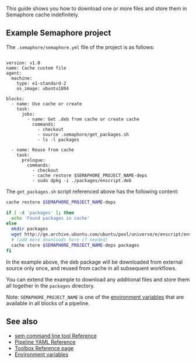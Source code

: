 This guide shows you how to download one or more files and store them in
Semaphore cache indefinitely.

## Example Semaphore project

The `.semaphore/semaphore.yml` file of the project is as follows:

<pre><code class="language-yaml">
version: v1.0
name: Cache custom file
agent:
  machine:
    type: e1-standard-2
    os_image: ubuntu1804

blocks:
  - name: Use cache or create
    task:
      jobs:
        - name: Get .deb from cache or create cache
          commands:
            - checkout
            - source .semaphore/get_packages.sh
            - ls -l packages

  - name: Reuse from cache
    task:
      prologue:
        commands:
          - checkout
          - cache restore $SEMAPHORE_PROJECT_NAME-deps
          - sudo dpkg -i ./packages/enscript.deb
</code></pre>

The `get_packages.sh` script referenced above has the following content:

```bash
cache restore $SEMAPHORE_PROJECT_NAME-deps

if [ -d 'packages' ]; then
  echo 'Found packages in cache'
else
  mkdir packages
  wget http://ge.archive.ubuntu.com/ubuntu/pool/universe/e/enscript/enscript_1.6.5.90-3_amd64.deb -O ./packages/enscript.deb
  # (add more downloads here if needed)
  cache store $SEMAPHORE_PROJECT_NAME-deps packages
fi
```

In the example above, the deb package will be downloaded from external source
only once, and reused from cache in all subsequent workflows.

You can extend the example to download any additional files and store them all
together in the `packages` directory.

Note: `SEMAPHORE_PROJECT_NAME` is one of the [environment variables][env-vars]
that are available in all blocks of a pipeline.

## See also

* [sem command line tool Reference](https://docs.semaphoreci.com/article/53-sem-reference)
* [Pipeline YAML Reference](https://docs.semaphoreci.com/article/50-pipeline-yaml)
* [Toolbox Reference page](https://docs.semaphoreci.com/article/54-toolbox-reference)
* [Environment variables](env-vars)

[env-vars]: https://docs.semaphoreci.com/article/12-environment-variables
